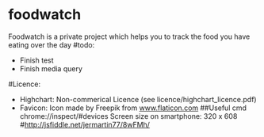 # foodwatch
Foodwatch is a private project which helps you to track the food you have eating over the day
#todo:
* Finish test
* Finish media query


#Licence:

- Highchart: Non-commerical Licence (see licence/highchart_licence.pdf)
- Favicon:  Icon made by Freepik from www.flaticon.com
##Useful cmd
chrome://inspect/#devices
Screen size on smartphone: 320
 x 608 #http://jsfiddle.net/jermartin77/8wFMh/